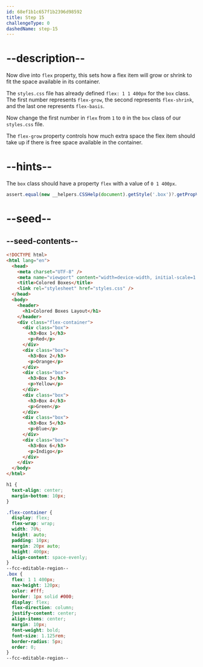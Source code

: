 ```yaml
---
id: 68ef1b1c657f1b2396d98592
title: Step 15
challengeType: 0
dashedName: step-15
---
```


# --description--

Now dive into `flex` property, this sets how a flex item will grow or shrink to fit the space available in its container.

The `styles.css` file has already defined `flex: 1 1 400px` for the `box` class. The first number represents `flex-grow`, the second represents `flex-shrink`, and the last one represents `flex-basis`.

Now change the first number in `flex` from `1` to `0` in the `box` class of our `styles.css` file.

The `flex-grow` property controls how much extra space the flex item should take up if there is free space available in the container.

# --hints--

The `box` class should have a property `flex` with a value of `0 1 400px`.

```js
assert.equal(new __helpers.CSSHelp(document).getStyle('.box')?.getPropVal('flex'), '0 1 400px');
```

# --seed--

## --seed-contents--

```html
<!DOCTYPE html>
<html lang="en">
  <head>
    <meta charset="UTF-8" />
    <meta name="viewport" content="width=device-width, initial-scale=1.0" />
    <title>Colored Boxes</title>
    <link rel="stylesheet" href="styles.css" />
  </head>
  <body>
    <header>
      <h1>Colored Boxes Layout</h1>
    </header>
    <div class="flex-container">
      <div class="box">
        <h3>Box 1</h3>
        <p>Red</p>
      </div>
      <div class="box">
        <h3>Box 2</h3>
        <p>Orange</p>
      </div>
      <div class="box">
        <h3>Box 3</h3>
        <p>Yellow</p>
      </div>
      <div class="box">
        <h3>Box 4</h3>
        <p>Green</p>
      </div>
      <div class="box">
        <h3>Box 5</h3>
        <p>Blue</p>
      </div>
      <div class="box">
        <h3>Box 6</h3>
        <p>Indigo</p>
      </div>
    </div>    
  </body>
</html>
```

```css
h1 {
  text-align: center;
  margin-bottom: 10px;
}

.flex-container {
  display: flex;
  flex-wrap: wrap;
  width: 70%;
  height: auto;
  padding: 10px;
  margin: 20px auto;
  height: 400px;
  align-content: space-evenly;
}
--fcc-editable-region--
.box {
  flex: 1 1 400px;
  max-height: 120px;
  color: #fff;
  border: 1px solid #000;
  display: flex;
  flex-direction: column;
  justify-content: center;
  align-items: center;
  margin: 10px;
  font-weight: bold;
  font-size: 1.125rem;
  border-radius: 5px;
  order: 0; 
}
--fcc-editable-region--
```
